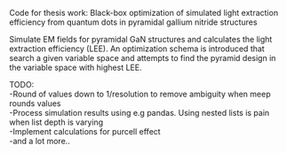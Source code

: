 
Code for thesis work: 
Black-box optimization of simulated light extraction efficiency from quantum dots in pyramidal gallium nitride structures

Simulate EM fields for pyramidal GaN structures and calculates the light extraction efficiency (LEE). An optimization schema is introduced that
search a given variable space and attempts to find the pyramid design in the variable space with highest LEE.


TODO: \
-Round of values down to 1/resolution to remove ambiguity when meep rounds values\
-Process simulation results using e.g pandas. Using nested lists is pain when list depth is varying \
-Implement calculations for purcell effect \
-and a lot more..

